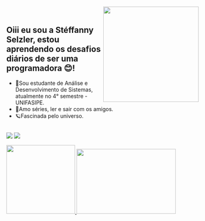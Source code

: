  <img width="250px" style="margin-top:-20px" align="right" src="https://media.discordapp.net/attachments/989190013826773002/989244639179603998/ezgif.com-gif-maker.gif">

## Oiii eu sou a Stéffanny Selzler, estou aprendendo os desafios diários de ser uma programadora 😊!

- 📔Sou estudante de Análise e Desenvolvimento de Sistemas, atualmente no 4° semestre - UNIFASIPE.
- 💞Amo séries, ler e sair com os amigos.
- 🪐Fascinada pelo universo.

##
<div>
 
  <a href="https://www.instagram.com/steffanny_s_" target="_blank"><img src="https://img.shields.io/badge/-Instagram-%23E4405F?style=for-the-badge&logo=instagram&logoColor=white" target="_blank"></a>
  <a href="https://www.linkedin.com/in/steffanny-selzler-4299a2208/" target="_blank"><img src="https://img.shields.io/badge/-LinkedIn-%230077B5?style=for-the-badge&logo=linkedin&logoColor=white" target="_blank"></a>
<p align="rigth">
<a href="https://github.com/karielly16"><img height="180em" src="https://github-readme-stats-eight-theta.vercel.app/api/top-langs/?username=karielly16&layout=compact&langs_count=8&theme=radical"/>
</a> <img width="260" height="170"  src="https://media.discordapp.net/attachments/989190013826773002/992435065516720198/10f5bce4f08f107442495a5abc9b63-unscreen.gif">
</p>
</div>
